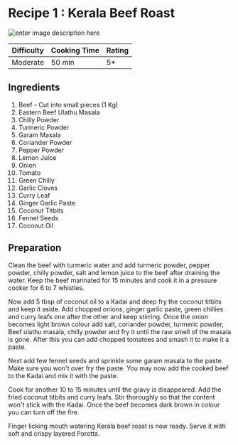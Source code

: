 
# Recipe 1 : Kerala Beef Roast

![enter image description here](https://www.nummyrecipes.com/wp-content/uploads/2018/03/beef_fry_vertical_cookd_800.jpg)

| Difficulty | Cooking Time | Rating |
| ------------- | ------------- |----|
| Moderate  | 50 min  | 5* |

## Ingredients

1. Beef - Cut into small pieces (1 Kg)
2. Eastern Beef Ulathu Masala
3. Chilly Powder
4. Turmeric Powder
5. Garam Masala
6. Coriander Powder
7. Pepper Powder
8. Lemon Juice
9. Onion
10. Tomato
11. Green Chilly
12. Garlic Cloves
13.  Curry Leaf
14. Ginger Garlic Paste
15. Coconut Titbits
16. Fennel Seeds
17. Coconut Oil

## Preparation

Clean the beef with turmeric water and add turmeric powder, pepper powder, chilly powder, salt and lemon juice to the beef after draining the water. Keep the beef marinated for 15 minutes and cook it in a pressure cooker for 6 to 7 whistles.

Now add 5 tbsp of coconut oil to a Kadai and deep fry the coconut titbits and keep it aside. Add chopped onions, ginger garlic paste, green chillies and curry leafs one after the other and keep stirring.
Once the onion becomes light brown colour add salt, coriander powder, turmeric powder, Beef ulathu masala, chilly powder and fry it until the raw smell of the masala is gone. After this you can add chopped tomatoes and smash it to make it a paste.

Next add few fennel seeds and sprinkle some garam masala to the paste. Make sure you won't over fry the paste. You may now add the cooked beef to the Kadai and mix it with the paste. 

Cook for another 10 to 15 minutes until the gravy is disappeared. Add the fried coconut titbits and curry leafs. Stir thoroughly so that the content won't stick with the Kadai. Once the beef becomes dark brown in colour you can turn off the fire. 

Finger licking mouth watering Kerala beef roast is now ready. Serve it with soft and crispy layered Porotta. 
